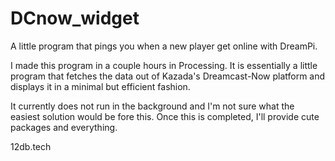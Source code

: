 # DCnow_widget
A little program that pings you when a new player get online with DreamPi.

I made this program in a couple hours in Processing. It is essentially a little program that fetches the data out of Kazada's Dreamcast-Now platform and displays it in a minimal but efficient fashion.

It currently does not run in the background and I'm not sure what the easiest solution would be fore this. Once this is completed, I'll provide cute packages and everything.

12db.tech
